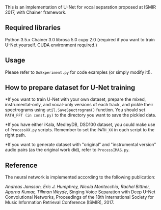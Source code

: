 This is an implementation of U-Net for vocal separation proposed at ISMIR 2017, with Chainer framework.

## Required libraries

Python 3.5.x
Chainer 3.0
librosa 5.0
cupy 2.0 (required if you want to train U-Net yourself. CUDA environment required.)

## Usage

Please refer to `DoExperiment.py` for code examples (or simply modify it!).

## How to prepare dataset for U-Net training

*If you want to train U-Net with your own dataset, prepare the mixed, instrumental-only, and vocal-only versions of each track, and pickle their spectrograms using `util.SaveSpectrogram()` function. You should set `PATH_FFT (in const.py)` to the directory you want to save the pickled data.

*If you have either iKala, MedleyDB, DSD100 dataset, you could make use of `ProcessXX.py` scripts. Remember to set the `PATH_XX` in each script to the right path.

*If you want to generate dataset with "original" and "instrumental version" audio pairs (as the original work did), refer to `ProcessIMAS.py`.

## Reference

The neural network is implemented according to the following publication:

*Andreas Jansson, Eric J. Humphrey, Nicola Montecchio, Rachel Bittner, Aparna Kumar, Tillman Weyde*, Singing Voice Separation with Deep U-Net Convolutional Networks, Proceedings of the 18th International Society for Music Information Retrieval Conference (ISMIR), 2017.

